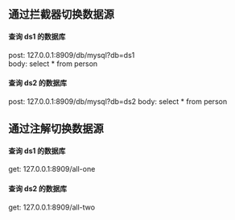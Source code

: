 ## 通过拦截器切换数据源
#### 查询 ds1 的数据库
post: 127.0.0.1:8909/db/mysql?db=ds1     
body: select * from person   

#### 查询 ds2 的数据库
post: 127.0.0.1:8909/db/mysql?db=ds2 
body: select * from person

## 通过注解切换数据源
#### 查询 ds1 的数据库
get: 127.0.0.1:8909/all-one  

#### 查询 ds2 的数据库
get: 127.0.0.1:8909/all-two 
